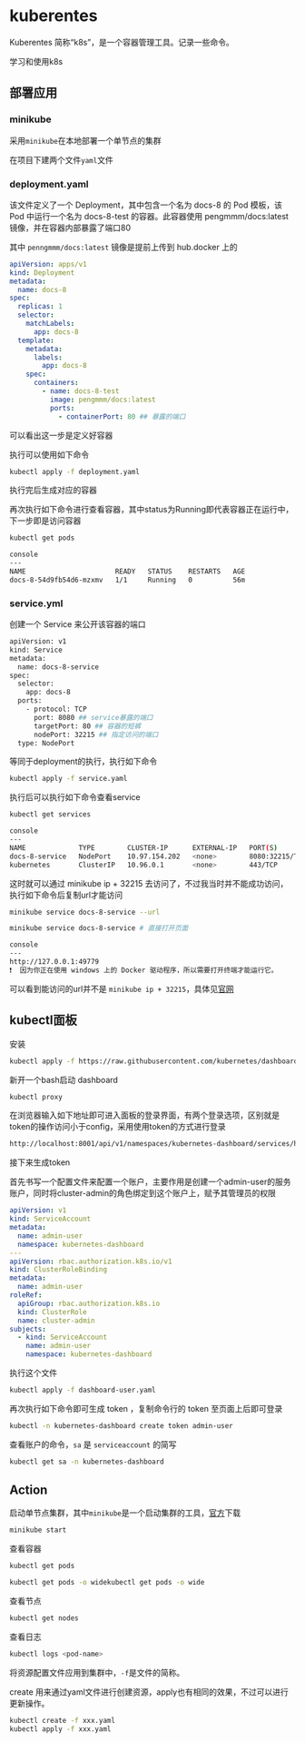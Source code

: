 # kuberentes

Kuberentes 简称“k8s”，是一个容器管理工具。记录一些命令。

学习和使用k8s

## 部署应用

### minikube

采用`minikube`在本地部署一个单节点的集群

在项目下建两个文件`yaml`文件

### deployment.yaml

该文件定义了一个 Deployment，其中包含一个名为 docs-8 的 Pod 模板，该 Pod 中运行一个名为 docs-8-test 的容器。此容器使用 pengmmm/docs:latest 镜像，并在容器内部暴露了端口80

其中 `penngmmm/docs:latest` 镜像是提前上传到 hub.docker 上的

```yaml
apiVersion: apps/v1
kind: Deployment
metadata:
  name: docs-8
spec:
  replicas: 1
  selector:
    matchLabels:
      app: docs-8
  template:
    metadata:
      labels:
        app: docs-8
    spec:
      containers:
        - name: docs-8-test
          image: pengmmm/docs:latest
          ports:
            - containerPort: 80 ## 暴露的端口
```

可以看出这一步是定义好容器

执行可以使用如下命令

```bash
kubectl apply -f deployment.yaml
```

执行完后生成对应的容器

再次执行如下命令进行查看容器，其中status为Running即代表容器正在运行中，下一步即是访问容器

```bash
kubectl get pods

console
---
NAME                      READY   STATUS    RESTARTS   AGE
docs-8-54d9fb54d6-mzxmv   1/1     Running   0          56m
```

### service.yml

创建一个 Service 来公开该容器的端口

```bash
apiVersion: v1
kind: Service
metadata:
  name: docs-8-service
spec:
  selector:
    app: docs-8
  ports:
    - protocol: TCP
      port: 8080 ## service暴露的端口
      targetPort: 80 ## 容器的短裤
      nodePort: 32215 ## 指定访问的端口
  type: NodePort
```

等同于deployment的执行，执行如下命令

```bash
kubectl apply -f service.yaml
```

执行后可以执行如下命令查看service

```bash
kubectl get services

console
---
NAME             TYPE        CLUSTER-IP      EXTERNAL-IP   PORT(S)          AGE
docs-8-service   NodePort    10.97.154.202   <none>        8080:32215/TCP   5h16m
kubernetes       ClusterIP   10.96.0.1       <none>        443/TCP          14d
```

这时就可以通过 minikube ip + 32215 去访问了，不过我当时并不能成功访问，执行如下命令后复制url才能访问

```bash
minikube service docs-8-service --url

minikube service docs-8-service # 直接打开页面

console
---
http://127.0.0.1:49779
❗  因为你正在使用 windows 上的 Docker 驱动程序，所以需要打开终端才能运行它。
```

可以看到能访问的url并不是 `minikube ip + 32215`，具体见[官网](https://minikube.sigs.k8s.io/docs/start/)

## kubectl面板

安装

```bash
kubectl apply -f https://raw.githubusercontent.com/kubernetes/dashboard/v2.4.0/aio/deploy/recommended.yaml
```

新开一个bash启动 dashboard

```bash
kubectl proxy
```

在浏览器输入如下地址即可进入面板的登录界面，有两个登录选项，区别就是token的操作访问小于config，采用使用token的方式进行登录

```bash
http://localhost:8001/api/v1/namespaces/kubernetes-dashboard/services/https:kubernetes-dashboard:/proxy/
```

接下来生成token

首先书写一个配置文件来配置一个账户，主要作用是创建一个admin-user的服务账户，同时将cluster-admin的角色绑定到这个账户上，赋予其管理员的权限

```yaml
apiVersion: v1
kind: ServiceAccount
metadata:
  name: admin-user
  namespace: kubernetes-dashboard
---
apiVersion: rbac.authorization.k8s.io/v1
kind: ClusterRoleBinding
metadata:
  name: admin-user
roleRef:
  apiGroup: rbac.authorization.k8s.io
  kind: ClusterRole
  name: cluster-admin
subjects:
  - kind: ServiceAccount
    name: admin-user
    namespace: kubernetes-dashboard
```

执行这个文件

```bash
kubectl apply -f dashboard-user.yaml
```

再次执行如下命令即可生成 token ，复制命令行的 token 至页面上后即可登录

```bash
kubectl -n kubernetes-dashboard create token admin-user
```

查看账户的命令，`sa` 是 `serviceaccount` 的简写

```bash
kubectl get sa -n kubernetes-dashboard
```

## Action

启动单节点集群，其中`minikube`是一个启动集群的工具，[官方](https://minikube.sigs.k8s.io/docs/start/)下载

```bash
minikube start
```

查看容器

```bash
kubectl get pods

kubectl get pods -o widekubectl get pods -o wide
```

查看节点

```bash
kubectl get nodes
```

查看日志

```bash
kubectl logs <pod-name>
```

将资源配置文件应用到集群中，`-f`是文件的简称。

create 用来通过yaml文件进行创建资源，apply也有相同的效果，不过可以进行更新操作。

```bash
kubectl create -f xxx.yaml
kubectl apply -f xxx.yaml
```
